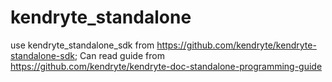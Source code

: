 # kendryte_standalone
use kendryte_standalone_sdk from https://github.com/kendryte/kendryte-standalone-sdk; Can read guide from https://github.com/kendryte/kendryte-doc-standalone-programming-guide
